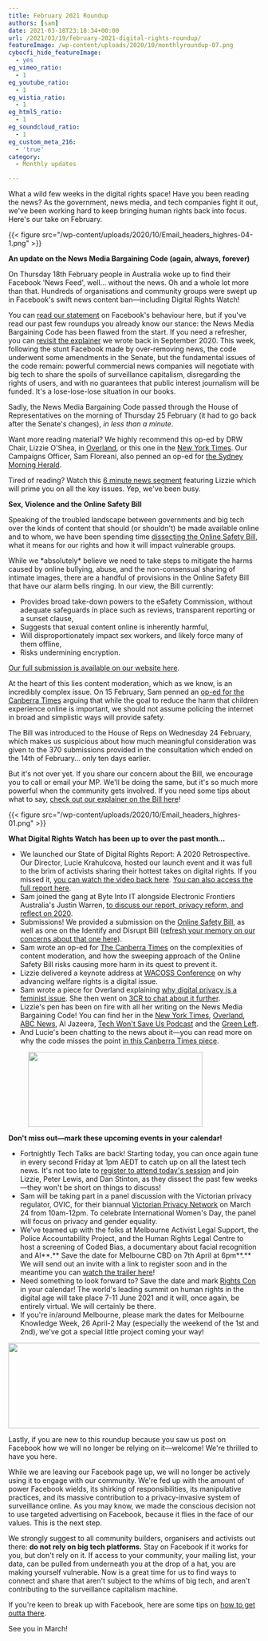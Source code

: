 ```yaml
---
title: February 2021 Roundup
authors: [sam]
date: 2021-03-18T23:18:34+00:00
url: /2021/03/19/february-2021-digital-rights-roundup/
featureImage: /wp-content/uploads/2020/10/monthlyroundup-07.png
cybocfi_hide_featureImage:
  - yes
eg_vimeo_ratio:
  - 1
eg_youtube_ratio:
  - 1
eg_wistia_ratio:
  - 1
eg_html5_ratio:
  - 1
eg_soundcloud_ratio:
  - 1
eg_custom_meta_216:
  - 'true'
category:
  - Monthly updates

---
```

What a wild few weeks in the digital rights space! Have you been reading the news? As the government, news media, and tech companies fight it out, we've been working hard to keep bringing human rights back into focus. Here's our take on February.

<div class="wp-block-image">
{{< figure src="/wp-content/uploads/2020/10/Email_headers_highres-04-1.png" >}}
</div>

**An update on the News Media Bargaining Code (again, always, forever)**

On Thursday 18th February people in Australia woke up to find their Facebook 'News Feed', well… without the news. Oh and a whole lot more than that. Hundreds of organisations and community groups were swept up in Facebook's swift news content ban—including Digital Rights Watch!

You can [read our statement][1] on Facebook's behaviour here, but if you've read our past few roundups you already know our stance: the News Media Bargaining Code has been flawed from the start. If you need a refresher, you can [revisit the explainer][2] we wrote back in September 2020. This week, following the stunt Facebook made by over-removing news, the code underwent some amendments in the Senate, but the fundamental issues of the code remain: powerful commercial news companies will negotiate with big tech to share the spoils of surveillance capitalism, disregarding the rights of users, and with no guarantees that public interest journalism will be funded. It's a lose-lose-lose situation in our books.

Sadly, the News Media Bargaining Code passed through the House of Representatives on the morning of Thursday 25 February (it had to go back after the Senate's changes), _in less than a minute_.

Want more reading material? We highly recommend this op-ed by DRW Chair, Lizzie O'Shea, in [Overland][3], or this one in the [New York Times][4]. Our Campaigns Officer, Sam Floreani, also penned an op-ed for [the Sydney Morning Herald][5].

Tired of reading? Watch this [6 minute news segment][6] featuring Lizzie which will prime you on all the key issues. Yep, we've been busy.

**Sex, Violence and the Online Safety Bill**

Speaking of the troubled landscape between governments and big tech over the kinds of content that should (or shouldn't) be made available online and to whom, we have been spending time [dissecting the Online Safety Bill][7], what it means for our rights and how it will impact vulnerable groups.

While we \*absolutely\* believe we need to take steps to mitigate the harms caused by online bullying, abuse, and the non-consensual sharing of intimate images, there are a handful of provisions in the Online Safety Bill that have our alarm bells ringing. In our view, the Bill currently:

  * Provides broad take-down powers to the eSafety Commission, without adequate safeguards in place such as reviews, transparent reporting or a sunset clause,
  * Suggests that sexual content online is inherently harmful,
  * Will disproportionately impact sex workers, and likely force many of them offline,
  * Risks undermining encryption.

[Our full submission is available on our website here][8].

At the heart of this lies content moderation, which as we know, is an incredibly complex issue. On 15 February, Sam penned an [op-ed for the Canberra Times][9] arguing that while the goal to reduce the harm that children experience online is important, we should not assume policing the internet in broad and simplistic ways will provide safety.

The Bill was introduced to the House of Reps on Wednesday 24 February, which makes us suspicious about how much meaningful consideration was given to the 370 submissions provided in the consultation which ended on the 14th of February… only ten days earlier.


But it's not over yet. If you share our concern about the Bill, we encourage you to call or email your MP. We'll be doing the same, but it's so much more powerful when the community gets involved. If you need some tips about what to say, [check out our explainer on the Bill here][10]!

<div class="wp-block-image">
{{< figure src="/wp-content/uploads/2020/10/Email_headers_highres-01.png" >}}
</div>

**What Digital Rights Watch has been up to over the past month&#8230;**

  * We launched our State of Digital Rights Report: A 2020 Retrospective. Our Director, Lucie Krahulcova, hosted our launch event and it was full to the brim of activists sharing their hottest takes on digital rights. If you missed it, [you can watch the video back here][11]. [You can also access the full report here][12].
  * Sam joined the gang at Byte Into IT alongside Electronic Frontiers Australia's Justin Warren, [to discuss our report, privacy reform, and reflect on 2020][13].
  * Submissions! We provided a submission on the [Online Safety Bill][14], as well as one on the Identify and Disrupt Bill ([refresh your memory on our concerns about that one here][15]).
  * Sam wrote an op-ed for [The Canberra Times][16] on the complexities of content moderation, and how the sweeping approach of the Online Safety Bill risks causing more harm in its quest to prevent it.
  * Lizzie delivered a keynote address at [WACOSS Conference][17] on why advancing welfare rights is a digital issue.
  * Sam wrote a piece for Overland explaining [why digital privacy is a feminist issue][18]. She then went on [3CR to chat about it further][19].
  * Lizzie's pen has been on fire with all her writing on the News Media Bargaining Code! You can find her in the [New York Times][20], [Overland][21], [ABC News][22], Al Jazeera, [Tech Won't Save Us Podcast][23] and the [Green Left][24].
  * And Lucie's been chatting to the news about it—you can read more on why the code misses the point [in this Canberra Times piece][25].

<div class="wp-block-image">
  <figure class="aligncenter size-large is-resized"><img loading="lazy" decoding="async" src="/wp-content/uploads/2020/09/Email_headers_highres-06-1024x342.png" alt="" class="wp-image-7275" width="349" height="150" /></figure>
</div>

**Don't miss out—mark these upcoming events in your calendar!**

  * Fortnightly Tech Talks are back! Starting today, you can once again tune in every second Friday at 1pm AEDT to catch up on all the latest tech news. It's not too late to [register to attend today's session][26] and join Lizzie, Peter Lewis, and Dan Stinton, as they dissect the past few weeks—they won't be short on things to discuss!
  * Sam will be taking part in a panel discussion with the Victorian privacy regulator, OVIC, for their biannual [Victorian Privacy Network][27] on March 24 from 10am-12pm. To celebrate International Women's Day, the panel will focus on privacy and gender equality.
  * We've teamed up with the folks at Melbourne Activist Legal Support, the Police Accountability Project, and the Human Rights Legal Centre to host a screening of Coded Bias, a documentary about facial recognition and AI**.** Save the date for Melbourne CBD on 7th April at 6pm**.** We will send out an invite with a link to register soon and in the meantime you can [watch the trailer here][28]!
  * Need something to look forward to? Save the date and mark [Rights Con][29] in your calendar! The world's leading summit on human rights in the digital age will take place 7-11 June 2021 and it will, once again, be entirely virtual. We will certainly be there.
  * If you're in/around Melbourne, please mark the dates for Melbourne Knowledge Week, 26 April-2 May (especially the weekend of the 1st and 2nd), we've got a special little project coming your way!<figure class="wp-block-image size-large">

<img loading="lazy" decoding="async" width="1024" height="171" src="/wp-content/uploads/2020/09/Email_headers_highres-02-1024x171.png" alt="" class="wp-image-7271" srcset="/wp-content/uploads/2020/09/Email_headers_highres-02-1024x171.png 1024w, /wp-content/uploads/2020/09/Email_headers_highres-02-300x50.png 300w, /wp-content/uploads/2020/09/Email_headers_highres-02-768x128.png 768w, /wp-content/uploads/2020/09/Email_headers_highres-02-1536x256.png 1536w, /wp-content/uploads/2020/09/Email_headers_highres-02-2048x342.png 2048w" sizes="(max-width: 1024px) 100vw, 1024px" /> </figure>

Lastly, if you are new to this roundup because you saw us post on Facebook how we will no longer be relying on it—welcome! We're thrilled to have you here.

While we are leaving our Facebook page up, we will no longer be actively using it to engage with our community. We're fed up with the amount of power Facebook wields, its shirking of responsibilities, its manipulative practices, and its massive contribution to a privacy-invasive system of surveillance online. As you may know, we made the conscious decision not to use targeted advertising on Facebook, because it flies in the face of our values. This is the next step.

We strongly suggest to all community builders, organisers and activists out there: **do not rely on big tech platforms.** Stay on Facebook if it works for you, but don't rely on it. If access to your community, your mailing list, your data, can be pulled from underneath you at the drop of a hat, you are making yourself vulnerable. Now is a great time for us to find ways to connect and share that aren't subject to the whims of big tech, and aren't contributing to the surveillance capitalism machine.

If you're keen to break up with Facebook, here are some tips on [how to get outta there][30].

See you in March!

 [1]: https://u1584542.ct.sendgrid.net/ss/c/CMxF4nARlf6wAFa1PSfv0mmZ9RIuK0LyVv5J0Wo3jtLPXabnO7pZHM0rPPHVmfVoZvl93NZkUnxNz3rwysmHbJDRIpi2R6UXgbxwIOg_YsmW4rAFc4Swf10HWu6lpLcDMAYFNNibo2an5ZHdXeNMggYcDmsSBNxPDliAb3fLXS8GIcTS0TADIOME2UTHLm832399h7pKE-085axg1gBcj-GioA7MfROYe5V7HCJZYC9hUgoy67B_JFli2IVEhUiGECuBpDNGeRDOHBrBwJo3foSRfsI0uoV4kTMU6MeANqqehbb-F10fsw_N4QuolXerS3xVI9MXieQNC00795STKg1_6pwcz759PMwOCDk1EscT84ONEftAqeqAYTDtrP28PjBndw_r8lIsNSvYuLxKFQ/39q/-4YLaVdISxKdg9jhVPrppQ/h0/h8g4gnIQpyRIKH0TsH-QXaXoc0EJupHC7Ps14smyUGU
 [2]: https://u1584542.ct.sendgrid.net/ss/c/CMxF4nARlf6wAFa1PSfv0mmZ9RIuK0LyVv5J0Wo3jtLbQYuZN58BSDpHzW6ON_Xe_Jin93oFEiss0xl3Wv5mQyzLep4TS1Bk61Crl1OOPXuMn14ii5c8JmXEo0YA77X8g2drXwuJZUcc2CnXtt_GetF_69W9Gi8YOc9ocI10BkOA6FBCtgHy9ODowV2GdoSGmMzXhVUuKv3aGGnPzLPTB9spM0HptYQuFjOfTlhqayIgqRARL1zciMSwPVd087JwVoJPxdvZOzyr7YGVGDTInWLAUT9CLaVoCXjarafWnZrvLF8SxHvJ8bUZEtPsXYk9mglvsVU8InuxIOaj2my6cHWToL0j6HrXDTtd27qMiDe-gjosPpoURBEnOu8zMKWzxFDEI_wpulyrxVGj5wmzzG2k-NNXHVHUqeD2DptB4Fdivw1br77Mm-uHq6Yvn3DA/39q/-4YLaVdISxKdg9jhVPrppQ/h1/uAU9rTgeYlgRtSYDVVPuHFFON9OUydGuZZ4Jd_rQo9k
 [3]: https://u1584542.ct.sendgrid.net/ss/c/BqA3LhzOFl92KwaVoz69N0qR3BWkZXYkjMRYGJoSlafIbIAD4DumtU7iWaTDGCuKLKeGjGp7wJDVXYYNQLbsXcKY7l8G-Z8s8VodnnvsSo-fN9qlh8GOKY2-FL9-ebieWAqv6iGBVp3hIQ5QpX05bwpTKjxgXRFMyh-4g7t3T8Oy3XSjQKW997o3MImoXMu229thE9ZXVy_aqzWnMVpfgHxwcvbW1MCPDKtH0Bema1MSs3rnUU41cNF-gcxUoC5IDzWKRTxpvaW5ctdIq1woRv3dChs7NJlGjOCZ9AIhjOCRwi_i8qpqsN1cseFHIYLLd6CEcO81XBet3jwP5tJLtBZ41hr4uSRHlzjz4-ads-XmZdG524lHgf05_UU1h62LqcvnMXXSgJ14188Or8S1w_lbC5PnRs07E_VZTGmLrzI/39q/-4YLaVdISxKdg9jhVPrppQ/h2/i2tOqiSsAwv-T0BcXzjQEyIyQ6_s2VfsTUk2F7OorMk
 [4]: https://u1584542.ct.sendgrid.net/ss/c/atcYNHk4Eh2YdGnwBh-YDGlyFEPfIQqTPhAJ7ICxnKGwCw_ufjZMlVhjkx4aOHLlly-wnUR30qUpu0SBkygzmJTw1HSEr8okvoQ6JAIa3EHC3HAfm6C-FUqcG-BtW6m_kj1XBMUFVjfVXplTlpzymNKJ3TMdLu9onp3wp1N2zPGpzfS3OF7kaksYfrZi58b4IRn1uAdJ7SjgppFNoRkICDHPpu4Of2FCA00My7LVZ2dUu1hIKBx02P1MXIvTpuFUuHQpPa1sH83jkV9d7YrPM5MFz6-4X7nB-nucuR6XSOtIN5KWjiSYuba_Aurw4fIRQavZTmsW8FisqjxA7ja7lIuPLsmLN8-4ivvsVXOM4GAfkevmoL12XTIBZZHdOg64esGrSOWXKVfw5mxrEVMtRw/39q/-4YLaVdISxKdg9jhVPrppQ/h3/jj39vQgcB55CJuSW5WR5PCjdW5Roh3rV7NqeKDQi0Sk
 [5]: https://u1584542.ct.sendgrid.net/ss/c/atcYNHk4Eh2YdGnwBh-YDOY7M0HCiEoWTIfBCcp3Bkyz_wsE-mMIU8LcMdsStAgSqJRXSwwHG6etviREhPenmTYFxE9F13kAbLExXgyW9A6k_2LXecnsitS3_oAbBMwo3tBlwSFA73VAb9LbMeHfRXyp-jF0jyFmlE8Ea3LQD7FUEgF29iKxb_oGDeIMUDta5J-_T6cO1ssVMEFDmXbvGmjQBCCpvslEwCALZikMiZkC_n76Ulmo1mve1lbiL3v7G-V3mdYL3Hvdt2Hck4aP69lTQ8PpsnZXaKCZms-xKfkkdpCGGQeO8I4epcV7isp_8UPsIrKScMs7tUZS986ZfmO19gPovTGdmh9o9azzM_Qd8WDmmpcn0CXYvWJeRSBs7l7FtY-v7Dnswjr9cAhYPHv9pXrWgG0CqAvtBVCbdmeMtRFIIhukiQ1pItsQM50F/39q/-4YLaVdISxKdg9jhVPrppQ/h4/wNgfN1XfcWNfAjuLFpocN-Znwlk2jSKVI4Oe6P4tv8M
 [6]: https://u1584542.ct.sendgrid.net/ss/c/atcYNHk4Eh2YdGnwBh-YDOJPR4Z5lDybbWIPhQSOR8GhteRvz21YPJfRG8B40Kk-zcfQ3hB7Ra196gcWsw3OPfFWi5zG0dRqNBUU7Bmn1ZiD7oO4ZZqXJkizZPpASx2vUUzPp9N9w8JUvmU9nS6rmMfWpcMFWzjumvE_HyX0Z-RTpwYaQ8IbXG5BV7HuKQaCOV2o3PJJPUY2Nn2fyTOxYN-K5icG8QMHkYOYWvRtzMuPjrzOgsIQc-nUuJ8CFqhbwmUYLTtcHxjhGcN5p6cUn3uVyy1ab4LM1u4uwh01Sthuwbs9RaHvMRFmIACyfppTfzsbncsmGynuF8O9XGpiD611vCUClmvAo-jxGhy0wK0/39q/-4YLaVdISxKdg9jhVPrppQ/h5/m-0sMMs7N3O8YEYnW749WQp4BPcmvkvJghHI1hRO1Yg
 [7]: https://u1584542.ct.sendgrid.net/ss/c/CMxF4nARlf6wAFa1PSfv0mmZ9RIuK0LyVv5J0Wo3jtLPXabnO7pZHM0rPPHVmfVok7BjJVqjFsnj57h8bo8V_K7viZDIjZvEVHlSuRwg82-pvHaQYWIB1sBnJXC4pNEs3yUIk2zHuQBICy73ewh0XLvezpmp7M0G6afQDlaB6OuyAqepZvDhqJGWSw1iLyiH4PM1KbJxzF9-pltvLSbP6HcmhZCGwqPvAesOuY6lombV495seVSiiL_lYliZzcbNbIGt-2fK_9YagCqR9Cr_srhSgHTAw-8K2Z3JsnvXorJN2uRitWZV3xx8M_446mCfXqF5ih7W4MZTJMyyr0gBe3ut59M31L0Io3uGX-nD6-GcEZOpjf2dAX_ZFDZdngxLuaDCQd6EY4PWWxY4FkICGgAbjBaVUq13W6PzoGogav8/39q/-4YLaVdISxKdg9jhVPrppQ/h6/OJxU73dWuIh7Jbez4-tbFrbA4erCqgo-TU2ZqZIJdx4
 [8]: https://u1584542.ct.sendgrid.net/ss/c/CMxF4nARlf6wAFa1PSfv0mmZ9RIuK0LyVv5J0Wo3jtLPXabnO7pZHM0rPPHVmfVo8jokC5nFEEUacXPWEAWPrWQgsCtuttyKUrv5gP402ywbbYrdi8_nm2Yb5dzVSBahUIXKDglNXtzZ5slruZEcYfe_A_686VGFw66LBiaGl-1nqX3ZmF-7rTyH7Spk10UAOgBPKfOKIDp6RR_Pn_gVbzrHtQoejaCl38bub4ypSLQIANAmOWzVRftysbVG_0bfiTU4ud4TB8XJwBcikYwM2JIfhdi6DIofO8PztMTMlGko_ilv0NmUXPbMDk2Ff8PiXnVp7Xk9DcecuFCmiS2evwyqHGt0mtTYwLVd6fpvDAQNWKrJCGMpjcxWtih5sWX8BlYnIzNlCWnhBRBj5RIQtlxlKp5ZrOhhqAsvYDGmzuo/39q/-4YLaVdISxKdg9jhVPrppQ/h7/_ZpThqisR_rZFTppCjo1C-OZyVWR15u8k_v9vxVoolQ
 [9]: https://u1584542.ct.sendgrid.net/ss/c/atcYNHk4Eh2YdGnwBh-YDMsQup19ctwzixQPtTEhYGvKZ8-pY6-CH8JzoJF0FAj-6NsDS5TKk5Q5U_NJabQtp59dLem4ES8Uc93qMxoXr71KpsGXtmK2-71aPeKFirjGJZtikh7PNJ1RW0ZrZgHV4eZtrDcgagW0aV2f5y3EusfR5TzaVgyopVYIQ_wvLc6z1updFWI45yfdao50TjwfrpDcRH5WBLvymQU_Asr96ClcNSEgAGJoW4omZyIQPABgG_y6fQjCgcUlJxHBXJKuCT20E1pffSgqiN_9ivhr-ji-Pmniw1NfLdBTtmE-cRBRgLmepmrJ5WwcyZLsSS2FDFC111dppUzpSqNkheecBgNuBcwHaY07PL842toRP-QQl6ydI0_D-YuKFOXNANPvd6sYvGRHHOMrlvEj5WtlS0xY94D_BEvnxcUBGpx7twqc/39q/-4YLaVdISxKdg9jhVPrppQ/h8/NDsgVQkMu_crr9EKXbIPeJUvZTX9p2UAZx1kcTfwiGA
 [10]: https://u1584542.ct.sendgrid.net/ss/c/CMxF4nARlf6wAFa1PSfv0mmZ9RIuK0LyVv5J0Wo3jtLPXabnO7pZHM0rPPHVmfVok7BjJVqjFsnj57h8bo8V_K7viZDIjZvEVHlSuRwg828zDLqyXe7kHbLCjxsWBiojuorc75wW8pqsLVAuNIXmBfuOjT5znC3x1WutsImppzl_d9R0SsbMgicq6LnTxMhkc-1DL4GNgACQjn42_5Pu4qYgWGxcl7mH2eBnMlqueUlXUhz_17WrTI_-M9FRIr5piMSDUieNsr91lLaqawdHTUk0O3hHgtUR3WqPLW8J2tx2R213qojZLfUsk395Xk6AMBu4kZtrBU27xwJ9JI_VzHBLyk025NnW4j2kV6nX8IB-9D8W7RNc6-YE5up-OgmpFj9kyLeTwvNoMY4rTQCUcdrns-LxJXmy1MhuMGuTaWE/39q/-4YLaVdISxKdg9jhVPrppQ/h9/IW7XNL-ViOFrl_9HzWhDk5AuiieN9k9nW5HuiUn8zMo
 [11]: https://u1584542.ct.sendgrid.net/ss/c/atcYNHk4Eh2YdGnwBh-YDOJPR4Z5lDybbWIPhQSOR8Fn3iVymDdvFXugXFHFzaLOd84orp99UxCcSvRCTQyoW0-2GchQUwk3MsRdrZUnlCutrk1TYIW2G_4YPn4JXD6ASJiODnQGEtxXaNwQq1Bo4_zHiu5hA7qJCnDEf9G58JMmds2fGkNTNQUZy4aVw_0QbUY9MKR-23nqUixBH0Jf1DYBqfsrB55DWMbzuWruZ4Wywy0sqZTXywd399nAsyglVeRmPCRP9LGdTF1FO0CNg1Z_mshgJ-sqPOazdVC0fUtHCVZ3oRdrw3j1Ujw9c3xl9i6z6eFu5f2yP1wBTW5w2BobDo-psk0X2lIrBmBIL-k/39q/-4YLaVdISxKdg9jhVPrppQ/h10/wNL0leOa1Pr0lvowi25chjXrDqsG6j3kjH9j3cheXZo
 [12]: https://u1584542.ct.sendgrid.net/ss/c/CMxF4nARlf6wAFa1PSfv0mmZ9RIuK0LyVv5J0Wo3jtLPXabnO7pZHM0rPPHVmfVoicB-CsWWIIBqqwunH1ItOosi4MC-tZglz42dLjVFwQsL9FdedDpFwauuJRt93taI9JtGZnGT5hQ_cNi7e5sTZ0KXo1pOecJ8QJgrFTokP142nLEwP-1kBxh3VdmIxf-AhgmlNPn-GyzKMYwWRE0LFT2GCLq2f9ZLbPM_UUhn1IoUi30hsQWfRhcvEuQmIG3RkLNaAxXKS1fjdKMt0PEpDQmyoLzHzk5_XJhlF7WdZYW_wsCTzSxJBHfrkqbRh8tdQlG5GI_cXuqT-Bp4SDToZdzt35w9oIx6rZFpsAWf6Ny6oyoeNYhG_OOI2ONxMc0m8N4txhd115w4uimGZi8kjbZSRsCMG9p0DYes-5rMLkIWXpYkHPQ5gWMqa26CcT4B/39q/-4YLaVdISxKdg9jhVPrppQ/h11/llea4ys_ow1U9diSoheh5hzn6mdorAgl0Bf7LYG8bw8
 [13]: https://u1584542.ct.sendgrid.net/ss/c/atcYNHk4Eh2YdGnwBh-YDGRoAs2WH3kvIwlC-9ha3D7RYN0OV8HmwUAeLE6MQ8tGWfgd7hz40-AccXZWFCIy6BdkYvJ5ph31EQrCTfPsRPlCRG0jDrBweTg7PjBmbZsNTciciY0Jm5XgtFkemZKpI6-8wjEnbUkC21u2ZVU59wrokdpV8hK-DYRsCp48NkFRCVCgBRGKYnJkmGziJiy-8Qvj7cm58JLWRSQaPuvoSCshDglqWpw38qOee2YnL2Ytl5qRQ72Oz8S_bp7ATCT-u5lN_i_VeC68bLf4nTsN3IC8SlPh9FrlYF4BEGXh6Iy-7ILp4GuqUy2x2kaWYhYbExdaxhyMqRXrkbLN7k3WLsu2Oi0Q196T8YRGDQ-eEOWA18gqkOK8hu8bplKbB6JBSlnw9WO0YwHvpnVGiS9lXHpqxdNNIgqjaSOFbiaghHDZ/39q/-4YLaVdISxKdg9jhVPrppQ/h12/WObLKTJuBsikk9N-2NK5WmhCY_msodUrif0RpntdoBA
 [14]: https://u1584542.ct.sendgrid.net/ss/c/CMxF4nARlf6wAFa1PSfv0mmZ9RIuK0LyVv5J0Wo3jtLPXabnO7pZHM0rPPHVmfVo8jokC5nFEEUacXPWEAWPrWQgsCtuttyKUrv5gP402yzlRZNlD09Lw1M8UCNhBtigieRA4F3j3H3avKk0WmwbxdBXt_GCHkPq28XbR2DK_fFbbMRGa8hYTRIGpY_uYjYQBU9k7eCdDuVcCuZRQxE50XkkPpM7QN4sq2tPEiV9_bSuLIqrtvAOVUYf1hVHQE-xnNFbKZUNGX7xreIevh1VJBQDqiTKqx-TzaKUKhV2oqrGJcN_tWw31nMUOXJkBDc2PhsyUwk2vqss7duI_LRuRQAJKfp7ZBWwzLno35vTYRTSJ7k0ZtG65Tc3AcqP0qzj5SaLOBqPI0wt8agqDRvzKFMtt4DpBV3Y70GTnVzlR7E/39q/-4YLaVdISxKdg9jhVPrppQ/h13/JleP2KfaKFU-mMkNiD-sYdNcmgPN2u3vN-JlGIp9ya4
 [15]: https://u1584542.ct.sendgrid.net/ss/c/dSCQfi9FLISmU3ZE3bfPhlSBN6XYeCKzaLLHWVkJ-A9ssnHoFXVOv9K_tpvraSj1-0pXU4ztPMvwpVPpV4A0VrYtuFfDXzc31kzntM8KKKlW6tvB6uN9Y1bCB3BO0p9SGQEjUi4vn8G7PO2a-HBvKwVRkWEiYyCDFog9jkLcDJf5U8ZLOpOoOV84aWORvlbUWKB6TgTIrbj4eWga9LA10n-gOT8BBJoyJbTXjRcrxB_2qZgnuCkUK6tmQzNGlGk9FYybYI1QRmwjABy33JFw3wJnCFqyC02cmQsuRlESX7JfCDKLiKiADe8lwDtdX0okljxiyuyX4RtrVKZKnfHMZ9L49OZ-UEblPZpr9JYDiL59qeMU-gdVBB7V-detoyTZ/39q/-4YLaVdISxKdg9jhVPrppQ/h14/dhxXmkDBo_xq2PXQp_X0zh1-tUdQF1xukYLefMwO4no
 [16]: https://u1584542.ct.sendgrid.net/ss/c/atcYNHk4Eh2YdGnwBh-YDMsQup19ctwzixQPtTEhYGvKZ8-pY6-CH8JzoJF0FAj-6NsDS5TKk5Q5U_NJabQtp59dLem4ES8Uc93qMxoXr71KpsGXtmK2-71aPeKFirjGJZtikh7PNJ1RW0ZrZgHV4WWdkz3lacaHIjcTcOl9rN9ruvL1CkwTeSQlnFPPksQ-J6Vz3O8O-skKKRunNv3gUdaBwYBWDFLblPbp4MlZ_Ll-c32ZFj2FAfhqcCmrrX8EJblMFPXwKcZFf8WrBot-CAEjTHGdIxjU7StVmbq2GU5eTA42XurccNB8tt9u8loFb-PveLNhoFhiNv4HxO5Kh4NhkrNTjDQlWxcYkj8GhsVZDtDO1vOqIJ5N4L2MryHTEXwjV0pdYl3rg0cLOYMD0Xs_vgupyUCvMD613di4LpdDboUf8KvVNYQCSHXdywKM/39q/-4YLaVdISxKdg9jhVPrppQ/h15/cm_0Ud-tbHFKR0JlAUbchs1xkQ6FuGAivBwHxk-dcVQ
 [17]: https://u1584542.ct.sendgrid.net/ss/c/atcYNHk4Eh2YdGnwBh-YDGIYcjXtnApuqDRu1EH_jpf8_lnkrKzFSuyuei15-F3aC9vfDgdNKC4HtL0ak6gXw9husPZM8ROC1d2QiQcQUxUBrhwAognpwLCPhZhtnqOQQ0EqnCoFln1taG_PQRqcLDVPvWbhCKn-JXoVTYgCsZYZDHzs3bKYUCrhA5CtWEiHh7UCt-BywU-bAgvEJZBdJBKjSOe56eoM1jXR1uNNpr57xZicKyxn7UVreb1DKgPj0QdETlhQnb2ybTXdBd64naA5VXg0yGeSKBwVi_NNU0BKF6SDrV4rhcT_mOqQ2bYkxQnh_MrWlQWm6onNkXVOBb4ymgkH2ToDazP1uoSsS5Y/39q/-4YLaVdISxKdg9jhVPrppQ/h16/WVEumlohrXZy9vMVeUwpREVYwSAX7K4PvUO2pZk1Nbk
 [18]: https://u1584542.ct.sendgrid.net/ss/c/BqA3LhzOFl92KwaVoz69N0qR3BWkZXYkjMRYGJoSlachYipE7PqTPfOdSg3b1kSSDI8gs9l9LiibEFTNjEbrRMPmodymNSbgjh7hUUJflbdTLOjtqH1T6beDaTGWiHmrt-ipXdVVcDFs1iD0HxlWReOhKTdAkKH1OL-MGxKmq9heaGht4yu6YOrxjGGqExn78MgtlGaxR9Kx0OJKtaCi_AIrtvUJX0Fpvoaj7EpBbticnrhJgpgZYGvBNjxUUwr0A6SwzekurLLqF-J8CHSmGmsMdIxdMZritEKaNICk2N8iAll7hLJ2dv6OmfaifsLoZ1OB797Bv1Mhya2UAAS9X5pWQcJQkkOiXXpZpEjLMiUsTSHH9ESEnkfmrlnW6uIyXQGEK8Z-4lABXH9t1Y3cqg/39q/-4YLaVdISxKdg9jhVPrppQ/h17/FWSHCpJiXxc_0vy2CYR0PH9FHk1HnShjRcWqbjM9MMM
 [19]: https://u1584542.ct.sendgrid.net/ss/c/4PfL751D8g4IfLXFw3QfXfddT38HY1i1X6g3OdYp47Y_NphKLg6PDxtjPoUXP1-94gjSU9QRnZFxfz23x-zqu11hdSncU12NHyXzHYzVyYl7mcQR7PazOCSBHEEEiZVusxjeLRX-be1SairaWEyOMB6kE8AF7or3ft941JIJwcDIw0rVYxLq33JvYcSaT2Uhr1HRswUOjYn01jSTE6tUvTYHcA_ajClOk61zKp3cZfyLFB2_kAkMbvSxbuZLd-e19mUBB_cgkF7_xm-gkx_uCikpIZhRBU72XlWqIT11PHpniMecZ4WeJqocXJGUfVdt_SniLyOvaS8bAkSIzA_ecpGYqK35qdl0s1Ao3m7opLOx7uKg-Sf7Ly2PoixOcZvXdozW3J5TV7ZOzNVGzoDRcmHoVMq2fMlXu6G2oRzpTQv2SeQ4yQUZzwTdIR-_BXdJbI97EW_KwytcugUXDp5WACoyRiRvm5Jr9JITY6_3iR4/39q/-4YLaVdISxKdg9jhVPrppQ/h18/q7WNv0ozI6flnnbQ91XCZPrspYMq-6T9qfhzFD6f-Vk
 [20]: https://u1584542.ct.sendgrid.net/ss/c/atcYNHk4Eh2YdGnwBh-YDGlyFEPfIQqTPhAJ7ICxnKGwCw_ufjZMlVhjkx4aOHLlly-wnUR30qUpu0SBkygzmJTw1HSEr8okvoQ6JAIa3EEI02Dqduymqz-kZEbSc200i163WCsl77WhPvASwDsXSw3BBRqDgNea2u7IGPp1yOqAzDeWJeG4U-CTwOqsbim3hqhXGrsvwsAjPir9zkrNglrB9Fip0gmM8M8gd7sS6xYJWk7UavlNxXeEjjb5ZNc84jkLHI6fAEp6jcqeQr9mIFIpPH96UpkwUjjPIXIKCP1-OqdMjQcWUa2MqQf91wgtm9J14bgFxxbdT_PfrtJtGtQXLIqmWQsjI1IWhHkco97zwpPym10DbY0VUhdgf0XMbCgVAacrjjQj6TLGQ2y5rg/39q/-4YLaVdISxKdg9jhVPrppQ/h19/jJnRzwgQimf89F-2rfxypj24cMcrRBkvUNoDPZKtpDQ
 [21]: https://u1584542.ct.sendgrid.net/ss/c/BqA3LhzOFl92KwaVoz69N0qR3BWkZXYkjMRYGJoSlafIbIAD4DumtU7iWaTDGCuKLKeGjGp7wJDVXYYNQLbsXcKY7l8G-Z8s8VodnnvsSo-fN9qlh8GOKY2-FL9-ebie-t0EZXtYu23aaA5gufDbNAH8DSqiYzmzat0UGYP3VI9j5axniNwsiPe6M8r91NrwJORWggFTwZ4_esFZm4G3koGm5CW7KDRv_wjZu1DGtMc6bA8b8Rx0Sh7kIuAbEViZhBHwFzZQ7LZ6i4_7CUl6KtX7ksXJ95bD_tMscBxlYVP1Wbr4pLrpYulVJJQY_BsQjSvg2QgXNE48MdGlKEMLDAvBJyyCGfPfFfBMHhkS-CIeTxIIWKWjSY0GKsssEC5ySoxuA_W-SUvRT4rN5SvJNH03zi7NNgsaoplTQsVVMxQ/39q/-4YLaVdISxKdg9jhVPrppQ/h20/aUIb02BoY1SwxReW7rHl9SvFAhhsVv0EyAv_rhyzzLs
 [22]: https://u1584542.ct.sendgrid.net/ss/c/atcYNHk4Eh2YdGnwBh-YDOJPR4Z5lDybbWIPhQSOR8GhteRvz21YPJfRG8B40Kk-d9DyMFSm4tuRjQDW7eZLZ55nO7ujQuWtWW4GoyZY1_Zxfa3C1E5_NmUO-XeY4rglvrv3LU9E-9ZCnWEtBs0tRtz-UEdPVclhzhX7bKgte6BUG4XDbpwL3Pwg4oTZeDdV2W8pT5me9qbXiq_CxV-ptc4umqscImYKHZNST_9P93WWO5uSL8fIKBKZ5g7K4sJpcJDmfc_8ZuIbYpV8hzj5hUNSf9M9I_rjuUE-2cbz1mVCQeta8YpmyDHsIuBuSyz1MdyHmvEy_sryunM1QOgLx4QWmK9GCgfroVB4i3kHNhg/39q/-4YLaVdISxKdg9jhVPrppQ/h21/R5eF69rXkeXLobz8EyjO7fLRuMqbM2IiEJntsvogt_E
 [23]: https://u1584542.ct.sendgrid.net/ss/c/1XQbiUZqIgkFRQxQopJGKeqdhWuIqpW0eQhmA8EUWy_8-OvlBtBMQ7YUg1_KG1oJ43BCUvCzxwJALjYTw2a2M4fDG4i3WSveUldbRcXS669Zcy7aq612PwdriGssbuQp4VWUJNABgTuFQPIVhC1uSLObVNy6yRILImW-dFYI8HapTDRY7zlt_kE4nZhm-xnQ89UXvcjde5OFxSaQn-1pzG49yIpZ_lFDMUFB8mE1cNbOk6eoAEwu8tlbyCawddE5mE0ZlvhjjX9vb_5XMN0vemTnQZV8eVH0OT4xcp4tKSqbhs6CE6Ikg8DXkAGvG0tLAM3z7FzI52IGL593vfsit7KA8CjrcL5jQeZCrBIrEAA1OzpiAyoYt8ti-al0qTfkxUaFszdNYwDJvxTyHwaeF48d-mjkAKlwoP1Nm-2OB-BZVe7EkdoycsqBweUNuL_JLk9T8OD48f7qivMIe7RFgQ/39q/-4YLaVdISxKdg9jhVPrppQ/h22/79HU-dI7vkiBjkO5f6JCzvnnueJTMmA-oPniFwDbErY
 [24]: https://u1584542.ct.sendgrid.net/ss/c/atcYNHk4Eh2YdGnwBh-YDOJPR4Z5lDybbWIPhQSOR8FHgMElVR1EmwfVkHRwcgyG4x90FRIUYXDnwqmN0lAJltfiGByTX7DJv7QMehA6ce8deqW6yIxr8UWElJQvzf6PnD5dOGabVJYLq1BYVoE_B0mxMOK0rP5aNX-qpUbBhTH04jHspKXxXiaqsPLahFx_eCb76LSo_zL50aaSVKZgsBqrQJCNmFaO-ocQzjYSvBawxQ1TAUKEwcMxcKN_9LGCHSw4bGEj6ehxghLqHKKffcmCX9EhsCQaXXGRJcMSGFoN51Sl0OttOb8awc5H4T1ACmZ5p8Lp0gidU0P1q1Wdp4pACXxtJWjnfHCMgz9l2rY/39q/-4YLaVdISxKdg9jhVPrppQ/h23/MyZv0SOKNONb9fb2IaNsUbOA7z9rXRWdWbVceyj4S7w
 [25]: https://u1584542.ct.sendgrid.net/ss/c/atcYNHk4Eh2YdGnwBh-YDMsQup19ctwzixQPtTEhYGvKZ8-pY6-CH8JzoJF0FAj-aeRAJzQLoKzaXdLPTpNjMMsxro9k8TD9Ooo0g9rfjUh7ZEYZZRlTcMPqlI0_HZ4OU-ryMBKjojQScIaTIzLG7L6rSs_JNfzSBBiC5pWZqqmP3iZjmag32C4CoR_dGXn1rdrAaq38WacO_y44i_RbiP7CNKW-6mNF00Fn1XTk5zWxeGa0y3y0YOfDChYfVSr8-wHXIeyWP0LO623hcj_XDki9RB444KJ7tDUD4txCq6odT2Dp62kqrod_8hh7jzWP61YO49fKbRowwtIyMI86JG5F8Vjdx3o6OSlPgdf1pgy779etMwbWj-Pmkjvogyfd2FcVd5DAqo_OqWGc_5poewn2ncueKz7ZfpP6uG4H0qSHv7wjtK6SmSlMKC6Pe9m7wJfGGGqFFONIAIUTWgcelA/39q/-4YLaVdISxKdg9jhVPrppQ/h24/41489DF-vgaV7u8LGxIJhBYinsLgtZVwVxOV41hPxfE
 [26]: https://u1584542.ct.sendgrid.net/ss/c/P8Elou2Rvc0qoMPEUZrMXQOdkwYPfWp1lSbdBGL8OQkZBIAwRpAMXO0VP8S7qG9njUBnOiLzp6GpnuqlQpso1580s1-ppH7Kof4yu6_ujaGtmOIfgQjIqmOuEnEnjp341stbLcIQ39auqtJFXPG5wAXiNZn2dTms0PDQqUBfobgIe3Si7_lDY6YngFK5TVHIoGziUjJhz7fAQduw0RpQ-VJbtkX_GL2f2OFjQlPI5OLU3Opae5A5l4a7DcfzMi5vQDstC6KzoRvi_y8-TOuJxPEXBGq0UQ8ZuH26eqq_pT_Z9aVSZP1nitIVdQH9ds6jA5Bfh182Q5jn9hCvthglryqQM1I3RUEO7IbpFxIZEkWRiIfaL0paCBKMLvd9TJ6DP_eO5lzJpASibo2DjogtfA/39q/-4YLaVdISxKdg9jhVPrppQ/h25/l0hgw0AG_PRcPw5TRdluIA1HQaDajXhb8UR6PuoS3_w
 [27]: https://u1584542.ct.sendgrid.net/ss/c/BqA3LhzOFl92KwaVoz69N4ROfcyv3KJDtY2h6skk8sdMKyDfb9UH0pK9UhqBlK9tgznJZlhd-pmp_dl9isscCudTdiqNyLSaJdK_tIS7qYj0ax38FUbIRUT-UM334GuZrSwYsGnyuXfBbLHPwzzDFVSfLbSh42zLNDM6QejUWee4E0MX11ypATzsNW5KqBUsrCu5HGyoUeVNE_Ipk2TybfSXJSzazt4OkKNj7iRMyPNKUdrqVkbyx7Dc5SKo75Xien_YgiWy9LmXI1h1nCRu9memflihiDKvHppB7mZU-qwC_IVKcIUdUV6WMT0IY80MxxmUbk7oSsbitNp3m1QEFNJIfqQWSaOOHod5-DAcqmL-2X_WfqLn8ZHqc7wduYKx/39q/-4YLaVdISxKdg9jhVPrppQ/h26/Ry3fmQ4avNj4n8fNcAyBTfsQLPuJIJgQ8Y_Pv80ysiQ
 [28]: https://u1584542.ct.sendgrid.net/ss/c/atcYNHk4Eh2YdGnwBh-YDOJPR4Z5lDybbWIPhQSOR8Fgann2dyleSimor48hUqMk8qpmOjG8CAFUSEdMVjJ4yyByGn1x-cJsThEeB_isUkxE9ZTn-X7SPtffRTxJ7oQgsw23whz9YCAGW6e4XEJC4-WdGepdKpxY9LLjj5Mg7m3v_F-QN0rjFERGpS10jfZwMUWxNqpLL4yJM5cVRVMDnTgy7RRxHBeSmsurNowKASuR1nuOmWtyPeNqnGu2QUypxzQBRqUt98Qh_WHrgMdxUte4qdisbMOzS8LnJg3qigl6OWFw7l0EOfcPJHgVyFxiZ1Tk2dhb4YnUlnMse7Tv0dh93hc1r5UGU3fd2qHX1lo/39q/-4YLaVdISxKdg9jhVPrppQ/h27/R2ePwNkUE9q2uncGDrSqmE-G3yLYYY7__y8qYFXtV90
 [29]: https://u1584542.ct.sendgrid.net/ss/c/atcYNHk4Eh2YdGnwBh-YDPgdQRSupzitvY9iD4qNsMK_RizoswdhQRi1CdakJHdmLKBIhIj2P23WyI1lZaxz3FQMX3RhLHkXRZmZK4lETuWDVb0ZTbLy8J5kAlKmIpcPnCIctUgs7PA79IKjTAepTNXvsZ1e4ZuAdzT-FCBtvgoMq7xxYL5dCcIHbw8NdxzUxWcHxdTOZihasowpMfcjgXzkq_URq7LaYdKHD1tiY89W1s1i52QlpVf2nbX2nJ1ucwUSw4mfaJ-_Ne_3tyjdqdcFK1-vy35qbxIPfPpsQrnwi5OpNUU4bNCedKoLC8bAx3caJ_lQX25prnikk8R3XA/39q/-4YLaVdISxKdg9jhVPrppQ/h28/WS4EBfnEn4b51wZ3pNLDuaRWkYFKuFA65rwqjiftojY
 [30]: https://u1584542.ct.sendgrid.net/ss/c/tTBUZwcBH_2q13Ow12s-jSVH9WXMSkxQ2NiCSK4XGtuSrIQ1JUd624HhOFykJt615nfTdeairYL5TsbqmZtwfm0ml1IY0EZJXLLu7ujC1UlDeIiSVEIlkX45Ig9yCsHEmqN57MkP5EygvZli01Ho344dcF1BEeTlSOXqz8rZs65qMFIE8HKRxgxkjbRx5xWUS7-WJCECHAeOqY4RgAvV2frZDg66YWGqUv5dNJoqXF4OZOkXI81L0AH6GFxUZ925HsMtsVvtWaO6N_ztGRwiwFLtzX19fE2_FYCOYMS0gzQdQ0AMlrw7oGxQkj7iT4Sbp0fHd_U4hI7ahgjYhLuIOGS6VQkYGCzQSkINMEJrd1H_CJXObLVPeaZEg4BB1l0wK5HonKnAXVfI7zKv6kDy8A/39q/-4YLaVdISxKdg9jhVPrppQ/h29/RJ9SKQgr-EfeJpXMGrDfpv55zJGi6ygtmjoi76sEdIk

